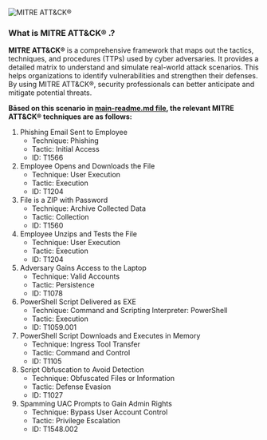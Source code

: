 ![MITRE ATT&CK®](https://attack.mitre.org/theme/images/ATT&CK_red.png)
### What is MITRE ATT&CK® .?

**MITRE ATT&CK®** is a comprehensive framework that maps out the tactics, techniques, and procedures (TTPs) used by cyber adversaries. It provides a detailed matrix to understand and simulate real-world attack scenarios. This helps organizations to identify vulnerabilities and strengthen their defenses. By using MITRE ATT&CK®, security professionals can better anticipate and mitigate potential threats.

**Bāsed on this scenario in [main-readme.md file](https://github.com/vaishnavucv/Project-winEvasion-Redteam/blob/main/README.md), the relevant MITRE ATT&CK® techniques are as follows:**
1. Phishing Email Sent to Employee
    -	Technique: Phishing
    - Tactic: Initial Access
    - ID: T1566
2.	Employee Opens and Downloads the File
    - Technique: User Execution
    - Tactic: Execution
    - ID: T1204
3.	File is a ZIP with Password
    - Technique: Archive Collected Data
    - Tactic: Collection
    - ID: T1560
4.	Employee Unzips and Tests the File
    - Technique: User Execution
    - Tactic: Execution
    - ID: T1204
5.	Adversary Gains Access to the Laptop
    - Technique: Valid Accounts
    - Tactic: Persistence
    - ID: T1078
6.	PowerShell Script Delivered as EXE
    - Technique: Command and Scripting Interpreter: PowerShell
    - Tactic: Execution
    - ID: T1059.001
7.	PowerShell Script Downloads and Executes in Memory
    - Technique: Ingress Tool Transfer
    - Tactic: Command and Control
    - ID: T1105
8.	Script Obfuscation to Avoid Detection
    - Technique: Obfuscated Files or Information
    - Tactic: Defense Evasion
    - ID: T1027
9.	Spamming UAC Prompts to Gain Admin Rights
    - Technique: Bypass User Account Control
    - Tactic: Privilege Escalation
    - ID: T1548.002
